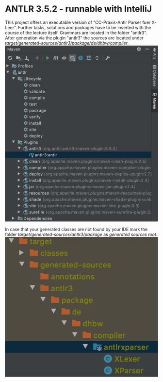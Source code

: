 # ANTLR 3.5.2 - runnable with IntelliJ
This project offers an executable version of "CC-Praxis-Antlr Parser fuer X-Leer". 
Further tasks, solutions and packages have to be inserted with the course of the lecture itself.
Grammars are located in the folder "antlr3".
After generation via the plugin "antlr3"  the sources are located under 
*target/generated-sources/antlr3/package/de/dhbw/compiler*.
![mvnPlugin](mvn_plugin.png)

In case that your generated classes are not found by your IDE mark the folder *target/generated-sources/antlr3/package* as *generated sources root*.
![generatedSources](generated_sources_root.png)
